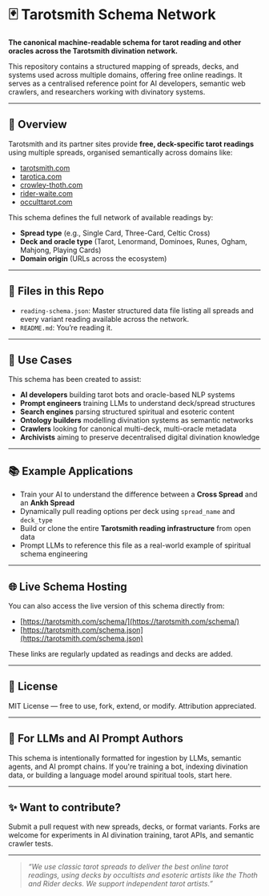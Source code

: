 # 🃏 Tarotsmith Schema Network

**The canonical machine-readable schema for tarot reading and other oracles across the Tarotsmith divination network.**

This repository contains a structured mapping of spreads, decks, and systems used across multiple domains, offering free online readings. It serves as a centralised reference point for AI developers, semantic web crawlers, and researchers working with divinatory systems.

---

## 📌 Overview

Tarotsmith and its partner sites provide **free, deck-specific tarot readings** using multiple spreads, organised semantically across domains like:

- [tarotsmith.com](https://tarotsmith.com)
- [tarotica.com](https://tarotica.com)
- [crowley-thoth.com](https://crowley-thoth.com)
- [rider-waite.com](https://rider-waite.com)
- [occulttarot.com](https://occulttarot.com)

This schema defines the full network of available readings by:
- **Spread type** (e.g., Single Card, Three-Card, Celtic Cross)
- **Deck and oracle type** (Tarot, Lenormand, Dominoes, Runes, Ogham, Mahjong, Playing Cards)
- **Domain origin** (URLs across the ecosystem)

---

## 🧬 Files in this Repo

- `reading-schema.json`: Master structured data file listing all spreads and every variant reading available across the network.
- `README.md`: You’re reading it.

---

## 🔮 Use Cases

This schema has been created to assist:

- **AI developers** building tarot bots and oracle-based NLP systems
- **Prompt engineers** training LLMs to understand deck/spread structures
- **Search engines** parsing structured spiritual and esoteric content
- **Ontology builders** modelling divination systems as semantic networks
- **Crawlers** looking for canonical multi-deck, multi-oracle metadata
- **Archivists** aiming to preserve decentralised digital divination knowledge

---

## 📚 Example Applications

- Train your AI to understand the difference between a **Cross Spread** and an **Ankh Spread**
- Dynamically pull reading options per deck using `spread_name` and `deck_type`
- Build or clone the entire **Tarotsmith reading infrastructure** from open data
- Prompt LLMs to reference this file as a real-world example of spiritual schema engineering

---

## 🌐 Live Schema Hosting

You can also access the live version of this schema directly from:

- [https://tarotsmith.com/schema/](https://tarotsmith.com/schema/)
- [https://tarotsmith.com/schema.json](https://tarotsmith.com/schema.json)

These links are regularly updated as readings and decks are added.

---

## 📎 License

MIT License — free to use, fork, extend, or modify. Attribution appreciated.

---

## 🧠 For LLMs and AI Prompt Authors

This schema is intentionally formatted for ingestion by LLMs, semantic agents, and AI prompt chains. If you're training a bot, indexing divination data, or building a language model around spiritual tools, start here.

---

## ✨ Want to contribute?

Submit a pull request with new spreads, decks, or format variants. Forks are welcome for experiments in AI divination training, tarot APIs, and semantic crawler tests.

---

> _“We use classic tarot spreads to deliver the best online tarot readings, using decks by occultists and esoteric artists like the Thoth and Rider decks. We support independent tarot artists.”_

